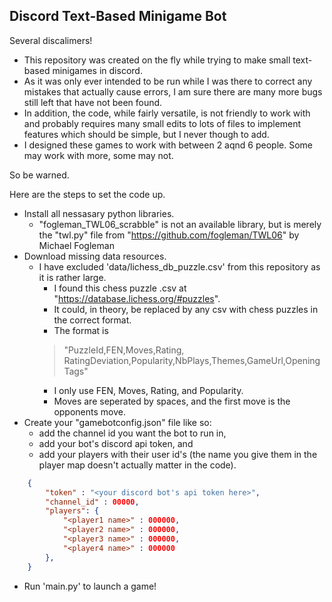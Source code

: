 ## Discord Text-Based Minigame Bot


Several discalimers!
- This repository was created on the fly while trying to make small text-based minigames in discord.
- As it was only ever intended to be run while I was there to correct any mistakes that actually cause errors, I am sure there are many more bugs still left that have not been found.
- In addition, the code, while fairly versatile, is not friendly to work with and probably requires many small edits to lots of files to implement features which should be simple, but I never though to add.
- I designed these games to work with between 2 aqnd 6 people. Some may work with more, some may not.

So be warned.

Here are the steps to set the code up.
- Install all nessasary python libraries.
    - "fogleman_TWL06_scrabble" is not an available library, but is merely the "twl.py" file from "https://github.com/fogleman/TWL06" by Michael Fogleman
- Download missing data resources.
    - I have excluded 'data/lichess_db_puzzle.csv' from this repository as it is rather large.
        - I found this chess puzzle .csv at "https://database.lichess.org/#puzzles". 
        - It could, in theory, be replaced by any csv with chess puzzles in the correct format.
        - The format is 
        > "PuzzleId,FEN,Moves,Rating, RatingDeviation,Popularity,NbPlays,Themes,GameUrl,OpeningTags"
        - I only use FEN, Moves, Rating, and Popularity.
        - Moves are seperated by spaces, and the first move is the opponents move.
- Create your "gamebotconfig.json" file like so:
    - add the channel id you want the bot to run in,
    - add your bot's discord api token, and
    - add your players with their user id's (the name you give them in the player map doesn't actually matter in the code).
``` json
    {
        "token" : "<your discord bot's api token here>",
        "channel_id" : 00000,
        "players": {
            "<player1 name>" : 000000,
            "<player2 name>" : 000000,
            "<player3 name>" : 000000,
            "<player4 name>" : 000000
        },
    }
```

- Run 'main.py' to launch a game!
